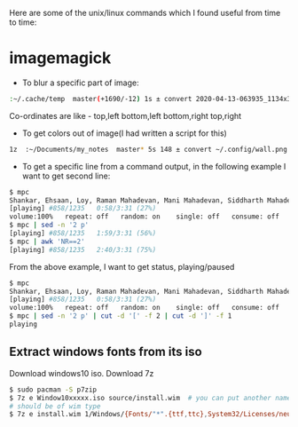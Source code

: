 Here are some of the unix/linux commands which I found useful from time to time:

# imagemagick

* To blur a specific part of image:
```sh
:~/.cache/temp  master(+1690/-12) 1s ± convert 2020-04-13-063935_1134x302_scrot.png \( -clone 0 -fill white -colorize 100 -fill black -draw "polygon 70,25 70,45 200,45 200,25" -draw "polygon 240,45 240,65 640,65 640,45" -draw "polygon 290,65 290,85 675,85 675,65" -draw "polygon 250,105 250,125 440,125 440,105" -draw "polygon 1090,205 1090,225 1125,225 1125,205" -draw "polygon 0,225 0,245 100,245 100,225" -alpha off -write mpr:mask +delete \) -mask mpr:mask -blur 0x3 +mask blurred.png
```
Co-ordinates are like - top,left bottom,left bottom,right top,right

* To get colors out of image(I had written a script for this)
```sh
1z  :~/Documents/my_notes  master* 5s 148 ± convert ~/.config/wall.png +dither -colors 10 -define histogram:unique-colors=true -format "%c" histogram:info: > getcolor.txt
```

* To get a specific line from a command output, in the following example I want to get second line:
```sh
$ mpc
Shankar, Ehsaan, Loy, Raman Mahadevan, Mani Mahadevan, Siddharth Mahadevan & Suhas Sawant - Zinda - PagalWorld.com
[playing] #858/1235   0:58/3:31 (27%)
volume:100%   repeat: off   random: on    single: off   consume: off
$ mpc | sed -n '2 p'
[playing] #858/1235   1:59/3:31 (56%)
$ mpc | awk 'NR==2'
[playing] #858/1235   2:40/3:31 (75%)
```

From the above example, I want to get status, playing/paused
```sh
$ mpc
Shankar, Ehsaan, Loy, Raman Mahadevan, Mani Mahadevan, Siddharth Mahadevan & Suhas Sawant - Zinda - PagalWorld.com
[playing] #858/1235   0:58/3:31 (27%)
volume:100%   repeat: off   random: on    single: off   consume: off
$ mpc | sed -n '2 p' | cut -d '[' -f 2 | cut -d ']' -f 1
playing
```

## Extract windows fonts from its iso
Download windows10 iso. Download 7z
```sh
$ sudo pacman -S p7zip
$ 7z e Window10xxxxx.iso source/install.wim  # you can put another name, but it
# should be of wim type
$ 7z e install.wim 1/Windows/{Fonts/"*".{ttf,ttc},System32/Licenses/neutral/"*"/"*"/license.rtf} -ofonts/
```
